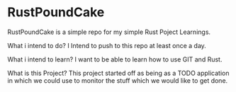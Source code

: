 # RustPoundCake
RustPoundCake is a simple repo for my simple Rust Poject Learnings. 

What i intend to do?
I Intend to push to this repo at least once a day.

What i intend to learn?
I want to be able to learn how to use GIT and Rust. 

What is this Project?
This project started off as being as a TODO application in which we could use to monitor the stuff which we would like to get done. 
